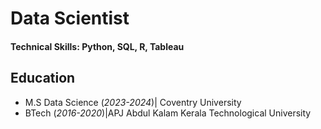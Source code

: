 # Data Scientist

#### Technical Skills: Python, SQL, R, Tableau

## Education					       		
- M.S Data Science (_2023-2024_)| Coventry University  			        		
- BTech (_2016-2020_)|APJ Abdul Kalam Kerala Technological University
